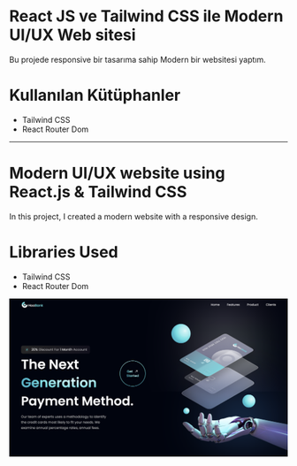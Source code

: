 # React JS ve Tailwind CSS ile Modern UI/UX Web sitesi

Bu projede responsive bir tasarıma sahip Modern bir websitesi yaptım. 

# Kullanılan Kütüphanler

- Tailwind CSS
- React Router Dom

-----------------------------------------------------------------------

# Modern UI/UX website using React.js & Tailwind CSS

In this project, I created a modern website with a responsive design.

# Libraries Used

- Tailwind CSS
- React Router Dom


![alt text](src/assets/hoobankhomepage.png)
